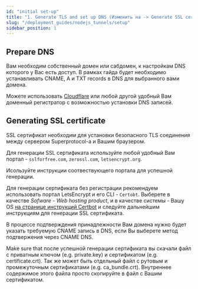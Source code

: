 ```yaml
---
id: "initial set-up"
title: "1. Generate TLS and set up DNS (Изменить на -> Generate SSL certificate and prepare DNS)"
slug: "/deployment_guides/nodejs_tunnels/setup"
sidebar_position: 1
---
```




## Prepare DNS

Вам необходим собственный домен или сабдомен, к настройкам DNS которого у Вас есть доступ. 
В рамках гайда будет необходимо устанавливать CNAME, A и TXT records в DNS для выбранного вами домена.

Можете использовать [Cloudflare](https://www.cloudflare.com/products/registrar/) или любой другой удобный Вам доменный регистратор с возможностью установки DNS записей.


## Generating SSL certificate

SSL сертификат необходим для установки безопасного TLS соединения между сервером Superprotocol-а и Вашим браузером.

Для генерации SSL сертификата используйте любой удобный Вам портал - `sslforfree.com`, `zerossl.com`, `letsencrypt.org`.

Исользуйте инструкции соотвествующего портала для успешной генерации.

Для генерации сертификата без регистрации рекомендуем использовать портал LetsEncrypt и его CLI - `Certobt`. 
Выберете в качестве _Sofware_ - _Web hosting product_, и в качестве системы - Вашу OS [на странице инструкций Certbot](https://certbot.eff.org/instructions) и следуйте дальнейшим инструкциям для генерации SSL сертификата.

В процессе подтверждения принадлежности Вам домена нужно будет указать требуемую CNAME запись в DNS, если Вы выберете метод подтвержения через CNAME DNS.

Make sure that после успешной генерации сертификата вы скачали файл с приватным ключом (e.g. private.key) и сертификатом (e.g. certificate.crt). 
Так же может быть отдельный файл с рутовым и промежуточным сертификатами (e.g. ca_bundle.crt). Внутреннее содержимое этого файла просто скопируйте в файл с Вашим сертификатом.